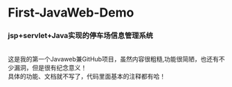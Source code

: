 # First-JavaWeb-Demo
<h3>jsp+servlet+Java实现的停车场信息管理系统</h3><br>
这是我的第一个Javaweb兼GitHub项目，虽然内容很粗糙,功能很简陋，也还有不少漏洞，但是很有纪念意义！<br>
具体的功能、文档就不写了，代码里面基本的注释都有哈！
